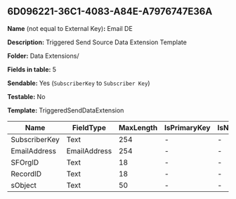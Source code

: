 ## 6D096221-36C1-4083-A84E-A7976747E36A

**Name** (not equal to External Key)**:** Email DE

**Description:** Triggered Send Source Data Extension Template

**Folder:** Data Extensions/

**Fields in table:** 5

**Sendable:** Yes (`SubscriberKey` to `Subscriber Key`)

**Testable:** No

**Template:** TriggeredSendDataExtension

| Name | FieldType | MaxLength | IsPrimaryKey | IsNullable | DefaultValue |
| --- | --- | --- | --- | --- | --- |
| SubscriberKey | Text | 254 | - | - |  |
| EmailAddress | EmailAddress | 254 | - | - |  |
| SFOrgID | Text | 18 | - | - |  |
| RecordID | Text | 18 | - | - |  |
| sObject | Text | 50 | - | - |  |
